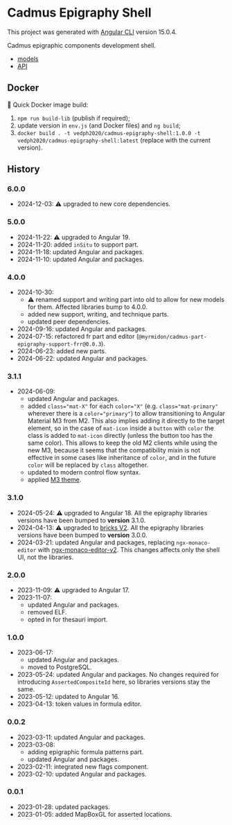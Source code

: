# Cadmus Epigraphy Shell

This project was generated with [Angular CLI](https://github.com/angular/angular-cli) version 15.0.4.

Cadmus epigraphic components development shell.

- [models](https://github.com/vedph/cadmus-epigraphy)
- [API](https://github.com/vedph/cadmus-epigraphy-api)

## Docker

🐋 Quick Docker image build:

1. `npm run build-lib` (publish if required);
2. update version in `env.js` (and Docker files) and `ng build`;
3. `docker build . -t vedph2020/cadmus-epigraphy-shell:1.0.0 -t vedph2020/cadmus-epigraphy-shell:latest` (replace with the current version).

## History

### 6.0.0

- 2024-12-03: ⚠️ upgraded to new core dependencies.

### 5.0.0

- 2024-11-22: ⚠️ upgraded to Angular 19.
- 2024-11-20: added `inSitu` to support part.
- 2024-11-18: updated Angular and packages.
- 2024-11-10: updated Angular and packages.

### 4.0.0

- 2024-10-30:
  - ⚠️ renamed support and writing part into old to allow for new models for them. Affected libraries bump to 4.0.0.
  - added new support, writing, and technique parts.
  - updated peer dependencies.
- 2024-09-16: updated Angular and packages.
- 2024-07-15: refactored fr part and editor (`@myrmidon/cadmus-part-epigraphy-support-frr@0.0.3`).
- 2024-06-23: added new parts.
- 2024-06-22: updated Angular and packages.

### 3.1.1

- 2024-06-09:
  - updated Angular and packages.
  - added `class="mat-X"` for each `color="X"` (e.g. `class="mat-primary"` wherever there is a `color="primary"`) to allow transitioning to Angular Material M3 from M2. This also implies adding it directly to the target element, so in the case of `mat-icon` inside a `button` with `color` the class is added to `mat-icon` directly (unless the button too has the same color). This allows to keep the old M2 clients while using the new M3, because it seems that the compatibility mixin is not effective in some cases like inheritance of `color`, and in the future `color` will be replaced by `class` altogether.
  - updated to modern control flow syntax.
  - applied [M3 theme](https://material.angular.io/guide/theming).

### 3.1.0

- 2024-05-24: ⚠️ upgraded to Angular 18. All the epigraphy libraries versions have been bumped to **version** 3.1.0.
- 2024-04-13: ⚠️ upgraded to [bricks V2](https://github.com/vedph/cadmus-bricks-shell-v2). All the epigraphy libraries versions have been bumped to **version** 3.0.0.
- 2024-03-21: updated Angular and packages, replacing `ngx-monaco-editor` with [ngx-monaco-editor-v2](https://github.com/miki995/ngx-monaco-editor-v2). This changes affects only the shell UI, not the libraries.

### 2.0.0

- 2023-11-09: ⚠️ upgraded to Angular 17.
- 2023-11-07:
  - updated Angular and packages.
  - removed ELF.
  - opted in for thesauri import.

### 1.0.0

- 2023-06-17:
  - updated Angular and packages.
  - moved to PostgreSQL.
- 2023-05-24: updated Angular and packages. No changes required for introducing `AssertedCompositeId` here, so libraries versions stay the same.
- 2023-05-12: updated to Angular 16.
- 2023-04-13: token values in formula editor.

### 0.0.2

- 2023-03-11: updated Angular and packages.
- 2023-03-08:
  - adding epigraphic formula patterns part.
  - updated Angular and packages.
- 2023-02-11: integrated new flags component.
- 2023-02-10: updated Angular and packages.

### 0.0.1

- 2023-01-28: updated packages.
- 2023-01-05: added MapBoxGL for asserted locations.
